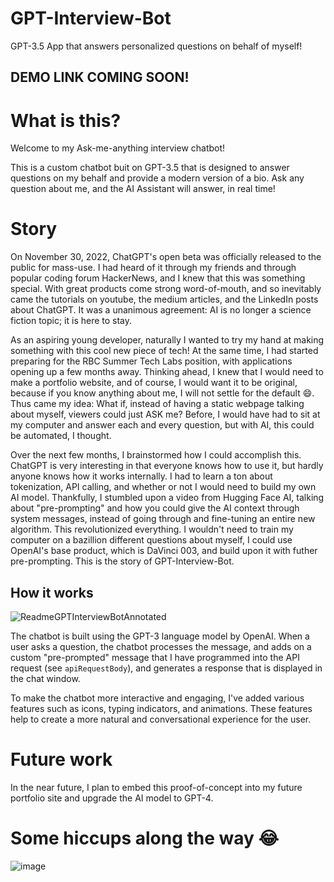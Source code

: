 # GPT-Interview-Bot
GPT-3.5 App that answers personalized questions on behalf of myself!

## <a>DEMO LINK COMING SOON!</a>

# What is this?
Welcome to my Ask-me-anything interview chatbot! 

This is a custom chatbot buit on GPT-3.5 that is designed to answer questions on my behalf and provide a modern version of a bio. Ask any question about me, and the AI Assistant will answer, in real time!

# Story

On November 30, 2022, ChatGPT's open beta was officially released to the public for mass-use. I had heard of it through my friends and through popular coding forum HackerNews, and I knew that this was something special. With great products come strong word-of-mouth, and so inevitably came the tutorials on youtube, the medium articles, and the LinkedIn posts about ChatGPT. It was a unanimous agreement: AI is no longer a science fiction topic; it is here to stay.

As an aspiring young developer, naturally I wanted to try my hand at making something with this cool new piece of tech! At the same time, I had started preparing for the RBC Summer Tech Labs position, with applications opening up a few months away. Thinking ahead, I knew that I would need to make a portfolio website, and of course, I would want it to be original, because if you know anything about me, I will not settle for the default 😄. Thus came my idea: What if, instead of having a static webpage talking about myself, viewers could just ASK me? Before, I would have had to sit at my computer and answer each and every question, but with AI, this could be automated, I thought.

Over the next few months, I brainstormed how I could accomplish this. ChatGPT is very interesting in that everyone knows how to use it, but hardly anyone knows how it works internally. I had to learn a ton about tokenization, API calling, and whether or not I would need to build my own AI model. Thankfully, I stumbled upon a video from Hugging Face AI, talking about "pre-prompting" and how you could give the AI context through system messages, instead of going through and fine-tuning an entire new algorithm. This revolutionized everything. I wouldn't need to train my computer on a bazillion different questions about myself, I could use OpenAI's base product, which is DaVinci 003, and build upon it with futher pre-prompting. This is the story of GPT-Interview-Bot.

## How it works
![ReadmeGPTInterviewBotAnnotated](https://user-images.githubusercontent.com/75395781/229025816-c2d3176a-8862-4dc6-ba35-8067c45e7b04.png)


The chatbot is built using the GPT-3 language model by OpenAI. When a user asks a question, the chatbot processes the message, and adds on a custom "pre-prompted" message that I have programmed into the API request (see `apiRequestBody`), and generates a response that is displayed in the chat window.

To make the chatbot more interactive and engaging, I've added various features such as icons, typing indicators, and animations. These features help to create a more natural and conversational experience for the user.

# Future work
In the near future, I plan to embed this proof-of-concept into my future portfolio site and upgrade the AI model to GPT-4.

# Some hiccups along the way 😂
![image](https://user-images.githubusercontent.com/75395781/229016675-7e484234-e088-4259-8094-442144955441.png)
